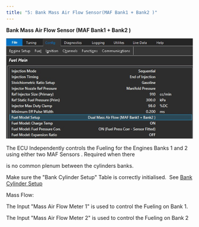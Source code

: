 ```yaml
---
title: "5: Bank Mass Air Flow Sensor(MAF Bank1 + Bank2 )"
---
```


**Bank Mass Air Flow Sensor (MAF Bank1 + Bank2 )**


![Image](</img/Config Fuel26.jpg>)



The ECU Independently controls the Fueling for the Engines Banks 1 and 2 using either two MAF Sensors . Required when there

is no common plenum between the cylinders banks.


Make sure the "Bank Cylinder Setup" Table is correctly initialised.&nbsp; See [Bank Cylinder Setup](<BankCylinderSetup.md>)


Mass Flow:

The Input "Mass Air Flow Meter 1" is used to control the Fueling on Bank 1.

The Input "Mass Air Flow Meter 2" is used to control the Fueling on Bank 2


